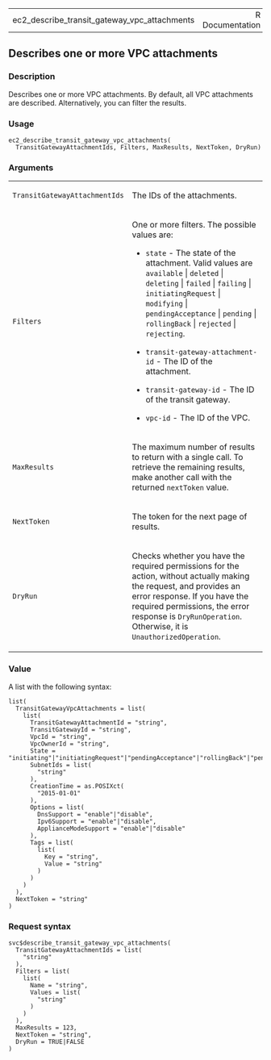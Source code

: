 <table style="width: 100%;">
<tbody>
<tr class="odd">
<td>ec2_describe_transit_gateway_vpc_attachments</td>
<td style="text-align: right;">R Documentation</td>
</tr>
</tbody>
</table>

## Describes one or more VPC attachments

### Description

Describes one or more VPC attachments. By default, all VPC attachments
are described. Alternatively, you can filter the results.

### Usage

    ec2_describe_transit_gateway_vpc_attachments(
      TransitGatewayAttachmentIds, Filters, MaxResults, NextToken, DryRun)

### Arguments

<table>
<colgroup>
<col style="width: 35%" />
<col style="width: 65%" />
</colgroup>
<tbody>
<tr class="odd">
<td><code
id="ec2_describe_transit_gateway_vpc_attachments_:_TransitGatewayAttachmentIds">TransitGatewayAttachmentIds</code></td>
<td><p>The IDs of the attachments.</p></td>
</tr>
<tr class="even">
<td><code
id="ec2_describe_transit_gateway_vpc_attachments_:_Filters">Filters</code></td>
<td><p>One or more filters. The possible values are:</p>
<ul>
<li><p><code>state</code> - The state of the attachment. Valid values
are <code>available</code> | <code>deleted</code> |
<code>deleting</code> | <code>failed</code> | <code>failing</code> |
<code>initiatingRequest</code> | <code>modifying</code> |
<code>pendingAcceptance</code> | <code>pending</code> |
<code>rollingBack</code> | <code>rejected</code> |
<code>rejecting</code>.</p></li>
<li><p><code>transit-gateway-attachment-id</code> - The ID of the
attachment.</p></li>
<li><p><code>transit-gateway-id</code> - The ID of the transit
gateway.</p></li>
<li><p><code>vpc-id</code> - The ID of the VPC.</p></li>
</ul></td>
</tr>
<tr class="odd">
<td><code
id="ec2_describe_transit_gateway_vpc_attachments_:_MaxResults">MaxResults</code></td>
<td><p>The maximum number of results to return with a single call. To
retrieve the remaining results, make another call with the returned
<code>nextToken</code> value.</p></td>
</tr>
<tr class="even">
<td><code
id="ec2_describe_transit_gateway_vpc_attachments_:_NextToken">NextToken</code></td>
<td><p>The token for the next page of results.</p></td>
</tr>
<tr class="odd">
<td><code
id="ec2_describe_transit_gateway_vpc_attachments_:_DryRun">DryRun</code></td>
<td><p>Checks whether you have the required permissions for the action,
without actually making the request, and provides an error response. If
you have the required permissions, the error response is
<code>DryRunOperation</code>. Otherwise, it is
<code>UnauthorizedOperation</code>.</p></td>
</tr>
</tbody>
</table>

### Value

A list with the following syntax:

    list(
      TransitGatewayVpcAttachments = list(
        list(
          TransitGatewayAttachmentId = "string",
          TransitGatewayId = "string",
          VpcId = "string",
          VpcOwnerId = "string",
          State = "initiating"|"initiatingRequest"|"pendingAcceptance"|"rollingBack"|"pending"|"available"|"modifying"|"deleting"|"deleted"|"failed"|"rejected"|"rejecting"|"failing",
          SubnetIds = list(
            "string"
          ),
          CreationTime = as.POSIXct(
            "2015-01-01"
          ),
          Options = list(
            DnsSupport = "enable"|"disable",
            Ipv6Support = "enable"|"disable",
            ApplianceModeSupport = "enable"|"disable"
          ),
          Tags = list(
            list(
              Key = "string",
              Value = "string"
            )
          )
        )
      ),
      NextToken = "string"
    )

### Request syntax

    svc$describe_transit_gateway_vpc_attachments(
      TransitGatewayAttachmentIds = list(
        "string"
      ),
      Filters = list(
        list(
          Name = "string",
          Values = list(
            "string"
          )
        )
      ),
      MaxResults = 123,
      NextToken = "string",
      DryRun = TRUE|FALSE
    )
